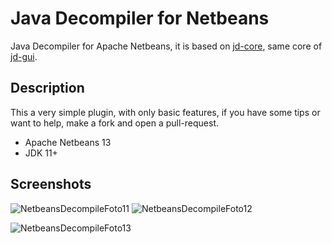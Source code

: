 Java Decompiler for Netbeans
=====================================
Java Decompiler for Apache Netbeans, it is based on [jd-core](https://github.com/java-decompiler/jd-core), same core of [jd-gui](http://java-decompiler.github.io).

## Description
This a very simple plugin, with only basic features, if you have some tips or want to help, make a fork and open a pull-request.
 
 - Apache Netbeans 13
 - JDK 11+
 
## Screenshots

![NetbeansDecompileFoto11](https://user-images.githubusercontent.com/950706/146479624-4b1ce1a5-b08f-4358-9b0f-e7895d4a8a0d.png) ![NetbeansDecompileFoto12](https://user-images.githubusercontent.com/950706/146624779-b005e8b6-eb88-48a0-a48b-6ddd15e0efb5.png)

![NetbeansDecompileFoto13](https://user-images.githubusercontent.com/950706/146479949-0241a1bc-60cc-4fe9-a2e0-d4f93e0b0e03.png)
